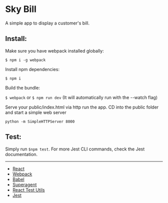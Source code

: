 Sky Bill
=================================

A simple app to display a customer's bill.

## Install:

Make sure you have webpack installed globally:

`$ npm i -g webpack`

Install npm dependencies:

`$ npm i`

Build the bundle:

`$ webpack` or
`$ npm run dev` (It will automatically run with the --watch flag)

Serve your public/index.html via http run the app. CD into the public folder and start a simple web server

`python -m SimpleHTTPServer 8000`

## Test:

Simply run `$npm test`.
For more Jest CLI commands, check the Jest documentation.
***

- [React](https://github.com/facebook/react)
- [Webpack](https://webpack.github.io/">Webpack)
- [Babel](http://babeljs.io)
- [Superagent](https://github.com/visionmedia/superagent)
- [React Test Utils](https://facebook.github.io/react/docs/test-utils.html)
- [Jest](http://facebook.github.io/jest/)
